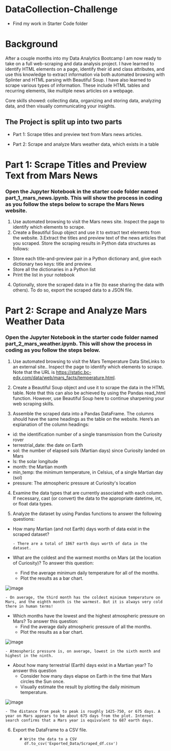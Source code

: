 # DataCollection-Challenge

- Find my work in Starter Code folder
# Background
After a couple months into my Data Analytics Bootcamp I am now ready to take on a full web-scraping and data analysis project. I have learned to identify HTML elements on a page, identify their id and class attributes, and use this knowledge to extract information via both automated browsing with Splinter and HTML parsing with Beautiful Soup. I have also learned to scrape various types of information. These include HTML tables and recurring elements, like multiple news articles on a webpage.

Core skills showed: collecting data, organizing and storing data, analyzing data, and then visually communicating your insights.

## The Project is split up into two parts
- Part 1: Scrape titles and preview text from Mars news articles.

- Part 2: Scrape and analyze Mars weather data, which exists in a table
  
# Part 1: Scrape Titles and Preview Text from Mars News
### Open the Jupyter Notebook in the starter code folder named part_1_mars_news.ipynb. This will show the process in coding as you follow the steps below to scrape the Mars News website.

1. Use automated browsing to visit the Mars news site. Inspect the page to identify which elements to scrape.
2. Create a Beautiful Soup object and use it to extract text elements from the website.
3.Extract the titles and preview text of the news articles that you scraped. Store the scraping results in Python data structures as follows:
  - Store each title-and-preview pair in a Python dictionary and, give each dictionary two keys: title and preview.
  - Store all the dictionaries in a Python list
  - Print the list in your notebook
4. Optionally, store the scraped data in a file (to ease sharing the data with others). To do so, export the scraped data to a JSON file.


# Part 2: Scrape and Analyze Mars Weather Data
### Open the Jupyter Notebook in the starter code folder named part_2_mars_weather.ipynb. This will show the process in coding as you follow the steps below.

1. Use automated browsing to visit the Mars Temperature Data SiteLinks to an external site.. Inspect the page to identify which elements to scrape. Note that the URL is https://static.bc-edx.com/data/web/mars_facts/temperature.html.


2. Create a Beautiful Soup object and use it to scrape the data in the HTML table. Note that this can also be achieved by using the Pandas read_html function. However, use Beautiful Soup here to continue sharpening your web scraping skills.


3. Assemble the scraped data into a Pandas DataFrame. The columns should have the same headings as the table on the website. Here’s an explanation of the column headings:
  - id: the identification number of a single transmission from the Curiosity rover
  - terrestrial_date: the date on Earth
  - sol: the number of elapsed sols (Martian days) since Curiosity landed on Mars
  - ls: the solar longitude
  - month: the Martian month
  - min_temp: the minimum temperature, in Celsius, of a single Martian day (sol)
  - pressure: The atmospheric pressure at Curiosity's location


4. Examine the data types that are currently associated with each column. If necessary, cast (or convert) the data to the appropriate datetime, int, or float data types.


5. Analyze the dataset by using Pandas functions to answer the following questions:
  
  - How many Martian (and not Earth) days worth of data exist in the scraped dataset?

        - There are a total of 1867 earth days worth of data in the dataset.

  - What are the coldest and the warmest months on Mars (at the location of Curiosity)? To answer this question:
    - Find the average minimum daily temperature for all of the months.
    - Plot the results as a bar chart.
   
![image](https://github.com/Jaynav04/DataCollection-Challenge/assets/130405173/15f50869-660f-424f-87c7-feff8cd6f446)

    - On average, the third month has the coldest minimum temperature on Mars, and the eighth month is the warmest. But it is always very cold there in human terms!

  - Which months have the lowest and the highest atmospheric pressure on Mars? To answer this question:
    - Find the average daily atmospheric pressure of all the months.
    - Plot the results as a bar chart.

![image](https://github.com/Jaynav04/DataCollection-Challenge/assets/130405173/8bd39345-b0b2-484d-b616-0b0fbc6d4ade)

    - Atmospheric pressure is, on average, lowest in the sixth month and highest in the ninth.

  - About how many terrestrial (Earth) days exist in a Martian year? To answer this question
    - Consider how many days elapse on Earth in the time that Mars circles the Sun once.
    - Visually estimate the result by plotting the daily minimum temperature.

![image](https://github.com/Jaynav04/DataCollection-Challenge/assets/130405173/35f50b40-c92d-4455-a76f-09123cc6863f)

    - The distance from peak to peak is roughly 1425-750, or 675 days. A year on Mars appears to be about 675 days from the plot. Internet search confirms that a Mars year is equivalent to 687 earth days.

6. Export the DataFrame to a CSV file.

          # Write the data to a CSV
            df.to_csv('Exported_Data/Scraped_df.csv')
